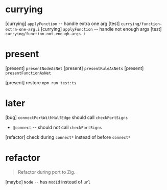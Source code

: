 # currying

[currying] `applyFunction` -- handle extra one arg
[test] `currying/function-extra-one-arg.i`
[currying] `applyFunction` -- handle not enough args
[test] `currying/function-not-enough-args.i`

# present

[present] `presentNodeAsNet`
[present] `presentRuleAsNets`
[present] `presentFunctionAsNet`

[present] restore `npm run test:ts`

# later

[bug] `connectPortWithHalfEdge` should call `checkPortSigns`

- `@connect` -- should not call `checkPortSigns`

[refactor] check during `connect*` instead of before `connect*`

# refactor

> Refactor during port to Zig.

[maybe] `Node` -- has `modId` instead of `url`
